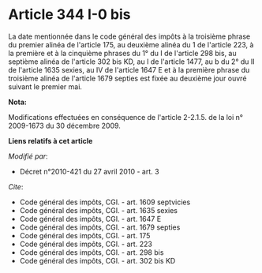 # Article 344 I-0 bis

La date mentionnée dans le code général des impôts à la troisième phrase du premier alinéa de l'article 175, au deuxième
alinéa du 1 de l'article 223, à la première et à la cinquième phrases du 1° du I de l'article 298 bis, au septième alinéa de
l'article 302 bis KD, au I de l'article 1477, au b du 2° du II de l'article 1635 sexies, au IV de l'article 1647 E et à la
première phrase du troisième alinéa de l'article 1679 septies est fixée au deuxième jour ouvré suivant le premier mai.

**Nota:**

Modifications effectuées en conséquence de l'article 2-2.1.5. de la loi n° 2009-1673 du 30 décembre 2009.

**Liens relatifs à cet article**

_Modifié par_:

  - Décret n°2010-421  du 27 avril 2010 - art. 3

_Cite_:

  - Code général des impôts, CGI. - art. 1609 septvicies
  - Code général des impôts, CGI. - art. 1635 sexies
  - Code général des impôts, CGI. - art. 1647 E
  - Code général des impôts, CGI. - art. 1679 septies
  - Code général des impôts, CGI. - art. 175
  - Code général des impôts, CGI. - art. 223
  - Code général des impôts, CGI. - art. 298 bis
  - Code général des impôts, CGI. - art. 302 bis KD
